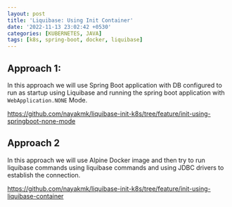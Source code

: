 ```yaml
---
layout: post
title: 'Liquibase: Using Init Container'
date: '2022-11-13 23:02:42 +0530'
categories: [KUBERNETES, JAVA]
tags: [k8s, spring-boot, docker, liquibase]
---
```


## Approach 1: 

In this approach we will use Spring Boot application with DB configured to run as startup using Liquibase and running the spring boot application with `WebApplication.NONE` Mode.

https://github.com/nayakmk/liquibase-init-k8s/tree/feature/init-using-springboot-none-mode

## Approach 2

In this approach we will use Alpine Docker image and then try to run liquibase commands using liquibase commands and using JDBC drivers to establish the connection.

https://github.com/nayakmk/liquibase-init-k8s/tree/feature/init-using-liquibase-container

